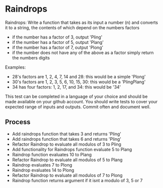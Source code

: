 # Raindrops

Raindrops:
Write a function that takes as its input a number (n) and converts it to a string, the contents of which depend on the numbers factors

- if the number has a factor of 3, output 'Pling'
- if the number has a factor of 5, output 'Plang'
- if the number has a factor of 7, output 'Plong'
- if the number does not have any of the above as a factor simply return the numbers digits

Examples:
- 28's factors are 1, 2, 4, 7, 14 and 28: this would be a simple 'Plong'
- 30's factors are 1, 2, 3, 5, 6, 10, 15, 30: this would be a 'PlingPlang'
- 34 has four factors: 1, 2, 17, and 34: this would be '34'

This test can be completed in a language of your choice and should be made available on your github account. You should write tests to cover your expected range of inputs and outputs. Commit often and document well.

## Process
* Add raindrops function that takes 3 and returns 'Pling'
* Add raindrops function that takes 6 and returns 'Pling'
* Refactor Raindrop to evaluate all modulos of 3 to Pling
* Add functionality for Raindrops function evaluate 5 to Plang
* Raindrop function evaluates 10 to Plang
* Refactor Raindrop to evaluate all modulos of 5 to Plang
* Raindrop evaluates 7 to Plong
* Raindrop evaluates 14 to Plong
* Refactor Raindrop to evaluate all modulos of 7 to Plong
* Raindrop function returns argument if it isnt a modulo of 3, 5 or 7
